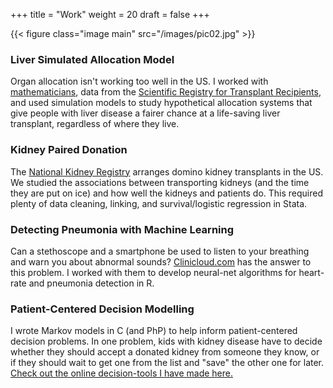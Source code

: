 +++
title = "Work"
weight = 20
draft = false
+++

{{< figure class="image main" src="/images/pic02.jpg" >}}
### Liver Simulated Allocation Model
Organ allocation isn't working too well in the US. I worked with [mathematicians](https://www.usna.edu/Users/math/gentry/index.php), data from the [Scientific Registry for Transplant Recipients](http://www.srtr.org), and used simulation models to study hypothetical allocation systems that give people with liver disease a fairer chance at a life-saving liver transplant, regardless of where they live.

### Kidney Paired Donation
The [National Kidney Registry](http://www.kidneyregistry.org) arranges domino kidney transplants in the US.  We studied the associations between transporting kidneys (and the time they are put on ice) and how well the kidneys and patients do. This required plenty of data cleaning, linking, and survival/logistic regression in Stata.

### Detecting Pneumonia with Machine Learning
Can a stethoscope and a smartphone be used to listen to your breathing and warn you about abnormal sounds? [Clinicloud.com](http://clinicloud.com) has the answer to this problem. I worked with them to develop neural-net algorithms for heart-rate and pneumonia detection in R.

### Patient-Centered Decision Modelling
I wrote Markov models in C (and PhP) to help inform patient-centered decision problems.  In one problem, kids with kidney disease have to decide whether they should accept a donated kidney from someone they know, or if they should wait to get one from the list and "save" the other one for later. [Check out the online decision-tools I have made here.](http://www.transplantmodels.com)